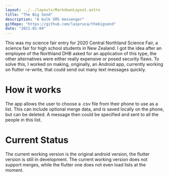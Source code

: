 ```yaml
---
layout: ../../layouts/MarkdownLayout.astro
title: "The Big Send"
description: "A bulk SMS messenger"
gitRepo: "https://github.com/laspruca/thebigsend"
date: "2021-01-04"
---
```


This was my science fair entry for 2020 Central Northland Science Fair, a science fair for high school students in
New Zealand. I got the idea after an employee of the Northland DHB asked for an application of this type, the other
alternatives were either really expensive or posed security flaws. To solve this, I worked on making, originally, an
Android app, currently working on flutter re-write, that could send out many text messages quickly.

# How it works

The app allows the user to choose a .csv file from their phone to use as a list. This can include optional merge data,
and is saved locally on the phone, but can be deleted. A message then could be specified and sent to all the people in
this list.

# Current Status

The current working version is the original android version, the flutter version is still in development. The current
working version does not support merges, while the flutter one does not even load lists at the moment.
